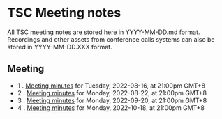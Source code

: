 # TSC Meeting notes

All TSC meeting notes are stored here in YYYY-MM-DD.md format. Recordings and other assets from conference calls systems can also be stored in YYYY-MM-DD.XXX format.

## Meeting

* 1 . [Meeting minutes](./OpenDataology%20meeting%20minutes%202022-08-16.md) for Tuesday, 2022-08-16, at 21:00pm GMT+8
* 2 . [Meeting minutes](./OpenDataology%20meeting%20minutes%202022-08-22.md) for Monday, 2022-08-22, at 21:00pm GMT+8
* 3 . [Meeting minutes](./OpenDataology%20meeting%20minutes%202022-09-20.md) for Monday, 2022-09-20, at 21:00pm GMT+8
* 4 . [Meeting minutes](./OpenDataology%20meeting%20minutes%202022-10-18.md) for Monday, 2022-10-18, at 21:00pm GMT+8